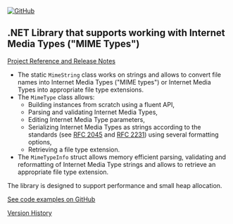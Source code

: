 [![GitHub](https://img.shields.io/github/license/FolkerKinzel/MimeTypes)](https://github.com/FolkerKinzel/MimeTypes/blob/master/LICENSE)


## .NET Library that supports working with Internet Media Types ("MIME Types")

[Project Reference and Release Notes](https://github.com/FolkerKinzel/MimeTypes/releases/tag/v5.0.4)

- The static `MimeString` class works on strings and allows to convert file names into Internet Media Types ("MIME types") or Internet Media Types into appropriate file type extensions.
- The `MimeType` class allows:
  -  Building instances from scratch using a fluent API,
  -  Parsing and validating Internet Media Types,
  -  Editing Internet Media Type parameters,
  -  Serializing Internet Media Types as strings according to the standards (see [RFC 2045](https://datatracker.ietf.org/doc/html/rfc2045#section-5.1) and [RFC 2231](https://datatracker.ietf.org/doc/html/rfc2231.html)) using several formatting options,
  -  Retrieving a file type extension.
- The `MimeTypeInfo` struct allows memory efficient parsing, validating and reformatting of Internet Media Type strings and allows to retrieve an appropriate file type extension.

The library is designed to support performance and small heap allocation.

[See code examples on GitHub](https://github.com/FolkerKinzel/MimeTypes)

[Version History](https://github.com/FolkerKinzel/MimeTypes/releases)




